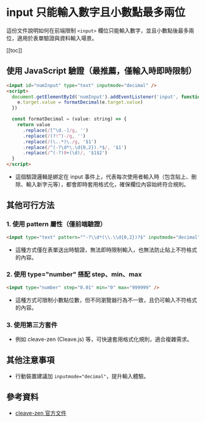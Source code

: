 # input 只能輸入數字且小數點最多兩位

這份文件說明如何在前端限制 `<input>` 欄位只能輸入數字，並且小數點後最多兩位，適用於表單驗證與資料輸入場景。

[[toc]]

## 使用 JavaScript 驗證（最推薦，僅輸入時即時限制）

```html
<input id="numInput" type="text" inputmode="decimal" />
<script>
  document.getElementById('numInput').addEventListener('input', function (e) {
    e.target.value = formatDecimal(e.target.value)
  })

  const formatDecimal = (value: string) => {
    return value
      .replace(/[^\d.-]/g, '')
      .replace(/(?!^)-/g, '')
      .replace(/(\..*)\./g, '$1')
      .replace(/^(-?\d*\.\d{0,2}).*$/, '$1')
      .replace(/^(-?)0+(\d)/, '$1$2')
  }
</script>
```

- 這個驗證邏輯是綁定在 input 事件上，代表每次使用者輸入時（包含貼上、刪除、輸入新字元等），都會即時套用格式化，確保欄位內容始終符合規則。

## 其他可行方法

### 1. 使用 pattern 屬性（僅前端驗證）

```html
<input type="text" pattern="^-?\\d*(\\.\\d{0,2})?$" inputmode="decimal" />
```

- 這種方式僅在表單送出時驗證，無法即時限制輸入，也無法防止貼上不符格式的內容。

### 2. 使用 type="number" 搭配 step、min、max

```html
<input type="number" step="0.01" min="0" max="999999" />
```

- 這種方式可限制小數點位數，但不同瀏覽器行為不一致，且仍可輸入不符格式的內容。

### 3. 使用第三方套件

- 例如 cleave-zen (Cleave.js) 等，可快速套用格式化規則，適合複雜需求。

## 其他注意事項

- 行動裝置建議加 `inputmode="decimal"`，提升輸入體驗。

## 參考資料

- [cleave-zen 官方文件](https://github.com/nosir/cleave-zen)
